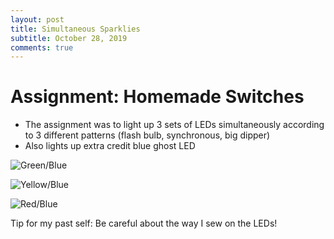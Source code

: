 ```yaml
---
layout: post
title: Simultaneous Sparklies
subtitle: October 28, 2019
comments: true
---
```


# Assignment: Homemade Switches

* The assignment was to light up 3 sets of LEDs simultaneously according to 3 different patterns (flash bulb, synchronous, big dipper)
* Also lights up extra credit blue ghost LED


![Green/Blue](https://ephsarah.github.io/img/switchesfront.JPG)

![Yellow/Blue](https://ephsarah.github.io/img/switchesbackupdated.JPG)

![Red/Blue](https://ephsarah.github.io/img/switchesalligator.JPG)

Tip for my past self: Be careful about the way I sew on the LEDs!
